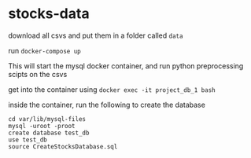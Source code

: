 # stocks-data

download all csvs and put them in a folder called `data`

run `docker-compose up`

This will start the mysql docker container, and run python preprocessing scipts on the csvs

get into the container using `docker exec -it project_db_1 bash`

inside the container, run the following to create the database

```
cd var/lib/mysql-files
mysql -uroot -proot
create database test_db
use test_db
source CreateStocksDatabase.sql
```